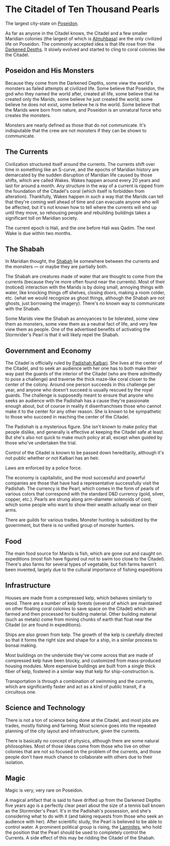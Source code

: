 # The Citadel of Ten Thousand Pearls

The largest city-state on [Poseidon](../Poseidon.md).

As far as anyone in the Citadel knows, the Citadel and a few smaller Maridian colonies (the largest of which is [Almuhbasa](./Almuhbasa.md)) are the only civilized life on Poseidon. The commonly accepted idea is that life rose from the [Darkened Depths](./Darkened_Depths.md). It slowly evolved and started to cling to coral colonies like the Citadel.

## Poseidon and His Monsters

Because they come from the Darkened Depths, some view the world's monsters as failed attempts at civilized life. Some believe that Poseidon, the god who they named the world after, created all life, some believe that he created only the Marids, some believe he just created the world; some believe he does not exist, some believe he *is* the world. Some believe that the Marids were born from nature, and Poseidon is an unnatural force who creates the monsters.

Monsters are nearly defined as those that do not communicate. It's indisputable that the crew are not monsters if they can be shown to communicate.

## The Currents

Civilization structured itself around the currents. The currents shift over time in something like an S-curve, and the epochs of Maridian history are demarcated by the sudden disruption of Maridian life caused by those shifts, which are called Wakes. Wakes happen around every 20 years and last for around a month. Any structure in the way of a current is ripped from the foundation of the Citadel's coral (which itself is forbidden from alteration). Thankfully, Wakes happen in such a way that the Marids can tell that they're coming well ahead of time and can evacuate anyone who will be affected, but it's not known how to tell where the currents will end up until they move, so rehousing people and rebuilding buildings takes a significant toll on Maridian society.

The current epoch is Hali, and the one before Hali was Qadim. The next Wake is due within two months.

## The Shabah

In Maridian thought, the [Shabah](../../NPCs/Shabah.md) lie somewhere between the currents and the monsters — or maybe they are partially both.

The Shabah are creatures made of water that are thought to come from the currents (because they're more often found near the currents). Most of their (noticed) interaction with the Marids is by doing small, annoying things with water, like knocking things off shelves, closing doors, making a room colder, etc. (what we would recognize as ghost things, although the Shabah are not ghosts, just borrowing the imagery). There's no known way to communicate with the Shabah.

Some Marids view the Shabah as annoyances to be tolerated, some view them as monsters, some view them as a neutral fact of life, and very few view them as people. One of the advertised benefits of activating the Stormrider's Pearl is that it will likely repel the Shabah.

## Government and Economy

The Citadel is officially ruled by [Padishah Kalbari](../../NPCs/Kalbari.md). She lives at the center of the Citadel, and to seek an audience with her one has to both make their way past the guards of the interior of the Citadel (who are there admittedly to pose a challenge) and traverse the thick maze-like coral closer to the center of the colony. Around one person succeeds in this challenge per year, and anyone who doesn't succeed is usually rescued by the royal guards. The challenge is supposedly meant to ensure that anyone who seeks an audience with the Padishah has a cause they're passionate enough about, but of course in reality it disenfranchises those who cannot make it to the center for any other reason. She is known to be sympathetic to those who succeed in reaching the center of the Citadel.

The Padishah is a mysterious figure. She isn't known to make policy that people dislike, and generally is effective at keeping the Citadel safe at least. But she's also not quick to make much policy at all, except when guided by those who've undertaken the trial.

Control of the Citadel is known to be passed down hereditarily, although it's not public whether or not Kalbari has an heir.

Laws are enforced by a police force.

The economy is capitalistic, and the most successful and powerful companies are those that have had a representative successfully visit the Padishah. The currency is the Pearl, which comes in the form of pearls of various colors that correspond with the standard D&D currency (gold, silver, copper, etc.). Pearls are strung along arm-diameter solenoids of cord, which some people who want to show their wealth actually wear on their arms.

There are guilds for various trades. Monster hunting is subsidized by the government, but there is no unified group of monster hunters.

## Food

The main food source for Marids is fish, which are gone out and caught on expeditions (most fish have figured out not to swim too close to the Citadel). There's also farms for several types of vegetable, but fish farms haven't been invented, largely due to the cultural importance of fishing expeditions

## Infrastructure

Houses are made from a compressed kelp, which behaves similarly to wood. There are a number of kelp forests (several of which are maintained on other floating coral colonies to save space on the Citadel) which are farmed and then processed for building material. Other building material (such as metals) come from mining chunks of earth that float near the Citadel (or are found in expeditions).

Ships are also grown from kelp. The growth of the kelp is carefully directed so that it forms the right size and shape for a ship, in a similar process to bonsai making.

Most buildings on the underside they've come across that are made of compressed kelp have been blocky, and customized from mass-produced housing modules. More expensive buildings are built from a single thick fiber of kelp, fostered in a similar way that kelp for ship-construction is.

Transportation is through a combination of swimming and the currents, which are significantly faster and act as a kind of public transit, if a circuitous one.

## Science and Technology

There is not a ton of science being done at the Citadel, and most jobs are trades, mostly fishing and farming. Most science goes into the repeated planning of the city layout and infrastructure, given the currents.

There is basically no concept of physics, although there are some natural philosophies. Most of those ideas come from those who live on other colonies that are not so focused on the problem of the currents, and those people don't have much chance to collaborate with others due to their isolation.

## Magic

Magic is very, very rare on Poseidon.

A magical artifact that is said to have drifted up from the Darkened Depths five years ago is a perfectly clear pearl about the size of a tennis ball known as the Stormrider's Pearl. It's in the Padishah's possession, and she's considering what to do with it (and taking requests from those who seek an audience with her). After scientific study, the Pearl is believed to be able to control water. A prominent political group is rising, the [Laminites](../../NPCs/Laminites.md), who
hold the position that the Pearl should be used to completely control the Currents. A side effect of this may be ridding the Citadel of the Shabah.
